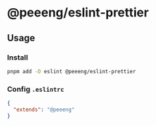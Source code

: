 # @peeeng/eslint-prettier

## Usage

### Install

```bash
pnpm add -D eslint @peeeng/eslint-prettier
```

### Config `.eslintrc`

```json
{
  "extends": "@peeeng"
}
```